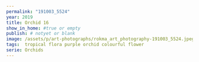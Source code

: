 ```yaml
---
permalink: "191003_5524"
year: 2019
title: Orchid 16
show_in_home: #true or empty
publish: # notyet or blank
image: /assets/p/art-photographs/rokma_art_photography-191003_5524.jpeg
tags:  tropical flora purple orchid colourful flower
serie: Orchids
---
```

